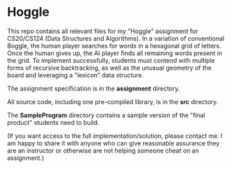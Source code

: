 # Hoggle

This repo contains all relevant files for my "Hoggle" assignment for CS20/CS124 (Data Structures and Algorithms). In a variation of conventional Boggle, the human player searches for words in a hexagonal grid of letters. Once the human gives up, the AI player finds all remaining words present in the grid. To implement successfully, students must contend with multiple forms of recursive backtracking, as well as the unusual geometry of the board and leveraging a "lexicon" data structure.

The assignment specification is in the **assignment** directory.

All source code, including one pre-compiled library, is in the **src** directory.

The **SampleProgram** directory contains a sample version of the "final product" students need to build.

(If you want access to the full implementation/solution, please contact me. I am happy to share it with anyone who can give reasonable assurance they are an instructor or otherwise are not helping someone cheat on an assignment.)
